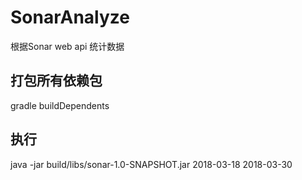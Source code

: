# SonarAnalyze
根据Sonar web api 统计数据

## 打包所有依赖包
gradle buildDependents

## 执行
java -jar build/libs/sonar-1.0-SNAPSHOT.jar 2018-03-18 2018-03-30